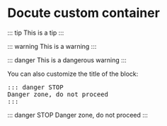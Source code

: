# Docute custom container

::: tip
This is a tip
:::

::: warning
This is a warning
:::

::: danger
This is a dangerous warning
:::

You can also customize the title of the block:

<pre>
::: danger STOP
Danger zone, do not proceed
:::
</pre>

::: danger STOP
Danger zone, do not proceed
:::
